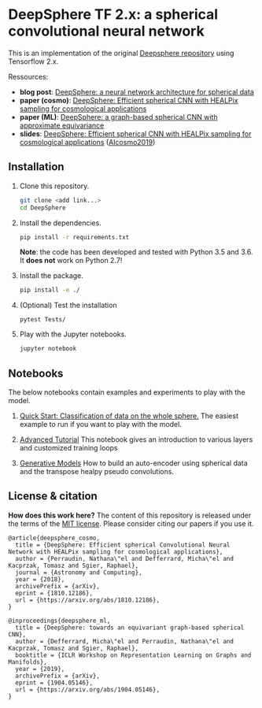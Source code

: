 # DeepSphere TF 2.x: a spherical convolutional neural network

This is an implementation of the original [Deepsphere repository](https://github.com/deepsphere/DeepSphere) using Tensorflow 2.x.

Ressources:
* **blog post**: [DeepSphere: a neural network architecture for spherical data][blog]
* **paper (cosmo)**: [DeepSphere: Efficient spherical CNN with HEALPix sampling for cosmological applications][paper_cosmo]
* **paper (ML)**: [DeepSphere: a graph-based spherical CNN with approximate equivariance][paper_ml]
* **slides**: [DeepSphere: Efficient spherical CNN with HEALPix sampling for cosmological applications][slides] ([AIcosmo2019])

[blog]: https://datascience.ch/deepsphere-a-neural-network-architecture-for-spherical-data
[paper_cosmo]: https://arxiv.org/abs/1810.12186
[paper_ml]: https://arxiv.org/abs/1904.05146
[slides]: https://doi.org/10.5281/zenodo.3243380
[AIcosmo2019]: https://sites.google.com/site/aicosmo2019

[gcnn_paper]: https://arxiv.org/abs/1606.09375
[gcnn_code]: https://github.com/mdeff/cnn_graph/

## Installation

1. Clone this repository.
   ```sh
   git clone <add link...>
   cd DeepSphere
   ```

2. Install the dependencies.
   ```sh
   pip install -r requirements.txt
   ```
   **Note**: the code has been developed and tested with Python 3.5 and 3.6.
   It **does not** work on Python 2.7!

3. Install the package.
   ```sh
   pip install -e ./
   ```

4. (Optional) Test the installation
   ```
   pytest Tests/
   ```

5. Play with the Jupyter notebooks.
   ```sh
   jupyter notebook
   ```

## Notebooks

The below notebooks contain examples and experiments to play with the model.

1. [Quick Start: Classification of data on the whole sphere.][whole_sphere]
   The easiest example to run if you want to play with the model.
   
2. [Advanced Tutorial][advanced]
   This notebook gives an introduction to various layers and customized training loops
   
3. [Generative Models][generativ]
   How to build an auto-encoder using spherical data and the transpose healpy pseudo convolutions.

[whole_sphere]: Examples/Quick_Start.ipynb
[advanced]: Examples/Advanced_Tutorial.ipynb 
[generativ]: Examples/Generative_Models.ipynb 

## License & citation

**How does this work here?**
The content of this repository is released under the terms of the [MIT license](LICENCE.txt).
Please consider citing our papers if you use it.

```
@article{deepsphere_cosmo,
  title = {DeepSphere: Efficient spherical Convolutional Neural Network with HEALPix sampling for cosmological applications},
  author = {Perraudin, Nathana\"el and Defferrard, Micha\"el and Kacprzak, Tomasz and Sgier, Raphael},
  journal = {Astronomy and Computing},
  year = {2018},
  archivePrefix = {arXiv},
  eprint = {1810.12186},
  url = {https://arxiv.org/abs/1810.12186},
}
```

```
@inproceedings{deepsphere_ml,
  title = {DeepSphere: towards an equivariant graph-based spherical CNN},
  author = {Defferrard, Micha\"el and Perraudin, Nathana\"el and Kacprzak, Tomasz and Sgier, Raphael},
  booktitle = {ICLR Workshop on Representation Learning on Graphs and Manifolds},
  year = {2019},
  archivePrefix = {arXiv},
  eprint = {1904.05146},
  url = {https://arxiv.org/abs/1904.05146},
}
```

